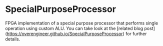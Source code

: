 # SpecialPurposeProcessor
FPGA implementation of a special purpose processor that performs single operation using custom ALU. You can take look at the [related blog post] (https://overengineer.github.io/SpecialPurposeProcessor) for further details.
